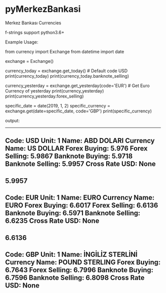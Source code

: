 # pyMerkezBankasi
Merkez Bankası Currencies

f-strings support python3.6+

Example Usage:

from currency import Exchange
from datetime import date

exchange = Exchange()

currency_today = exchange.get_today()  # Default code USD
print(currency_today)
print(currency_today.banknote_selling)

currency_yesterday = exchange.get_yesterday(code='EUR')  # Get Euro Currency of yesterday
print(currency_yesterday)
print(currency_yesterday.forex_selling)

specific_date = date(2019, 1, 2)
specific_currency = exchange.get(date=specific_date, code='GBP')
print(specific_currency)


output:

--------
Code: USD
Unit: 1
Name: ABD DOLARI
Currency Name: US DOLLAR
Forex Buying: 5.976
Forex Selling: 5.9867
Banknote Buying: 5.9718
Banknote Selling: 5.9957
Cross Rate USD: None
--------
5.9957
--------
Code: EUR
Unit: 1
Name: EURO
Currency Name: EURO
Forex Buying: 6.6017
Forex Selling: 6.6136
Banknote Buying: 6.5971
Banknote Selling: 6.6235
Cross Rate USD: None
--------
6.6136
--------
Code: GBP
Unit: 1
Name: İNGİLİZ STERLİNİ
Currency Name: POUND STERLING
Forex Buying: 6.7643
Forex Selling: 6.7996
Banknote Buying: 6.7596
Banknote Selling: 6.8098
Cross Rate USD: None
--------


